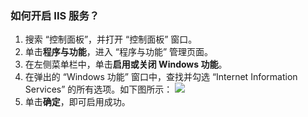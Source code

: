 ###  如何开启 IIS 服务？
1. 搜索 “控制面板”，并打开 “控制面板” 窗口。
2. 单击**程序与功能**，进入 “程序与功能” 管理页面。
3. 在左侧菜单栏中，单击**启用或关闭 Windows 功能**。
4. 在弹出的 “Windows 功能” 窗口中，查找并勾选 “Internet Information Services” 的所有选项。如下图所示：
![](https://qcloudimg.tencent-cloud.cn/raw/54b2b593163bc5ae2b206304b2af0c25.png)
5. 单击**确定**，即可启用成功。
